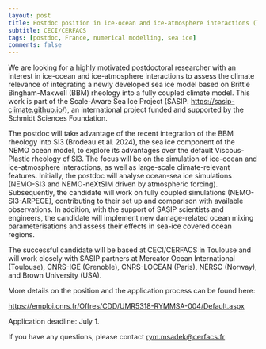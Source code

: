 ```yaml
---
layout: post
title: Postdoc position in ice-ocean and ice-atmosphere interactions (Toulouse, France)
subtitle: CECI/CERFACS
tags: [postdoc, France, numerical modelling, sea ice]
comments: false
---
```

We are looking for a highly motivated postdoctoral researcher with an interest in ice-ocean and ice-atmosphere interactions to assess the climate relevance of integrating a newly developed sea ice model based on Brittle Bingham-Maxwell (BBM) rheology into a fully coupled climate model. This work is part of the Scale-Aware Sea Ice Project (SASIP: https://sasip-climate.github.io/), an international project funded and supported by the Schmidt Sciences Foundation.

The postdoc will take advantage of the recent integration of the BBM rheology into SI3 (Brodeau et al. 2024), the sea ice component of the NEMO ocean model, to explore its advantages over the default Viscous-Plastic rheology of SI3. The focus will be on the simulation of ice-ocean and ice-atmosphere interactions, as well as large-scale climate-relevant features. Initially, the postdoc will analyse ocean-sea ice simulations (NEMO-SI3 and NEMO-neXtSIM driven by atmospheric forcing). Subsequently, the candidate will work on fully coupled simulations (NEMO-SI3-ARPEGE), contributing to their set up and comparison with available observations. In addition, with the support of SASIP scientists and engineers, the candidate will implement new damage-related ocean mixing parameterisations and assess their effects in sea-ice covered ocean regions.

 

The successful candidate will be based at CECI/CERFACS in Toulouse and will work closely with SASIP partners at Mercator Ocean International (Toulouse), CNRS-IGE (Grenoble), CNRS-LOCEAN (Paris), NERSC (Norway), and Brown University (USA).

 

More details on the position and the application process can be found here:

https://emploi.cnrs.fr/Offres/CDD/UMR5318-RYMMSA-004/Default.aspx


 

Application deadline: July 1.

 

If you have any questions, please contact rym.msadek@cerfacs.fr
